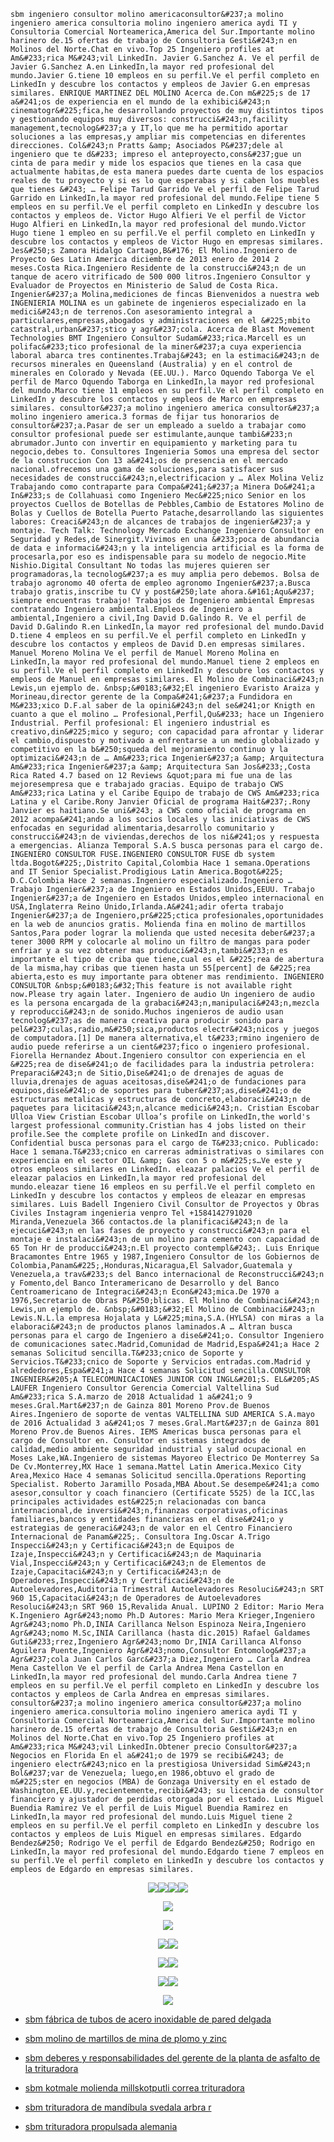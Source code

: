 
```
sbm ingeniero consultor molino americaconsultor&#237;a molino ingeniero america consultoria molino ingeniero america aydi TI y Consultoria Comercial Norteamerica,America del Sur.Importante molino harinero de.15 ofertas de trabajo de Consultoria Gesti&#243;n en Molinos del Norte.Chat en vivo.Top 25 Ingeniero profiles at Am&#233;rica M&#243;vil LinkedIn. Javier G.Sanchez A. Ve el perfil de Javier G.Sanchez A.en LinkedIn,la mayor red profesional del mundo.Javier G.tiene 10 empleos en su perfil.Ve el perfil completo en LinkedIn y descubre los contactos y empleos de Javier G.en empresas similares. ENRIQUE MARTINEZ DEL MOLINO Acerca de.Con m&#225;s de 17 a&#241;os de experiencia en el mundo de la exhibici&#243;n cinematogr&#225;fica,he desarrollando proyectos de muy distintos tipos y gestionando equipos muy diversos: construcci&#243;n,facility management,tecnolog&#237;a y IT,lo que me ha permitido aportar soluciones a las empresas,y ampliar mis competencias en diferentes direcciones. Col&#243;n Pratts &amp; Asociados P&#237;dele al ingeniero que te d&#233; impreso el anteproyecto,cons&#237;gue un cinta de para medir y mide los espacios que tienes en la casa que actualmente habitas,de esta manera puedes darte cuenta de los espacios reales de tu proyecto y si es lo que esperabas y si caben los muebles que tienes &#243; … Felipe Tarud Garrido Ve el perfil de Felipe Tarud Garrido en LinkedIn,la mayor red profesional del mundo.Felipe tiene 5 empleos en su perfil.Ve el perfil completo en LinkedIn y descubre los contactos y empleos de. Victor Hugo Alfieri Ve el perfil de Victor Hugo Alfieri en LinkedIn,la mayor red profesional del mundo.Victor Hugo tiene 1 empleo en su perfil.Ve el perfil completo en LinkedIn y descubre los contactos y empleos de Victor Hugo en empresas similares. Jes&#250;s Zamora Hidalgo Cartago,B&#176; El Molino.Ingeniero de Proyecto Ges Latin America diciembre de 2013 enero de 2014 2 meses.Costa Rica.Ingeniero Residente de la construcci&#243;n de un tanque de acero vitrificado de 500 000 litros.Ingeniero Consultor y Evaluador de Proyectos en Ministerio de Salud de Costa Rica. Ingenier&#237;a Molina,mediciones de fincas Bienvenidos a nuestra web INGENIERIA MOLINA es un gabinete de ingenieros especializado en la medici&#243;n de terrenos.Con asesoramiento integral a particulares,empresas,abogados y administraciones en el &#225;mbito catastral,urban&#237;stico y agr&#237;cola. Acerca de Blast Movement Technologies BMT Ingeniero Consultor Sudam&#233;rica.Marcell es un polifac&#233;tico profesional de la miner&#237;a cuya experiencia laboral abarca tres continentes.Trabaj&#243; en la estimaci&#243;n de recursos minerales en Queensland (Australia) y en el control de minerales en Colorado y Nevada (EE.UU.). Marco Oquendo Taborga Ve el perfil de Marco Oquendo Taborga en LinkedIn,la mayor red profesional del mundo.Marco tiene 11 empleos en su perfil.Ve el perfil completo en LinkedIn y descubre los contactos y empleos de Marco en empresas similares. consultor&#237;a molino ingeniero america consultor&#237;a molino ingeniero america.3 formas de fijar tus honorarios de consultor&#237;a.Pasar de ser un empleado a sueldo a trabajar como consultor profesional puede ser estimulante,aunque tambi&#233;n abrumador.Junto con invertir en equipamiento y marketing para tu negocio,debes to. Consultores Ingenieria Somos una empresa del sector de la construccion Con 13 a&#241;os de presencia en el mercado nacional.ofrecemos una gama de soluciones,para satisfacer sus necesidades de construcci&#243;n,electrificacion y … Alex Molina Veliz Trabajando como contraparte para Compa&#241;&#237;a Minera Do&#241;a In&#233;s de Collahuasi como Ingeniero Mec&#225;nico Senior en los proyectos Cuellos de Botellas de Pebbles,Cambio de Estatores Molino de Bolas y Cuellos de Botella Puerto Patache,desarrollando las siguientes labores: Creaci&#243;n de alcances de trabajos de ingenier&#237;a y montaje. Tech Talk: Technology Mercado Exchange Ingeniero Consultor en Seguridad y Redes,de Sinergit.Vivimos en una &#233;poca de abundancia de data e informaci&#243;n y la inteligencia artificial es la forma de procesarla,por eso es indispensable para su modelo de negocio.Mite Nishio.Digital Consultant No todas las mujeres quieren ser programadoras,la tecnolog&#237;a es muy amplia pero debemos. Bolsa de trabajo agronomo 40 oferta de empleo agronomo Ingenier&#237;a.Busca trabajo gratis,inscribe tu CV y post&#250;late ahora.&#161;Aqu&#237; siempre encuentras trabajo! Trabajos de Ingeniero ambiental Empresas contratando Ingeniero ambiental.Empleos de Ingeniero a ambiental,Ingeniero a civil,Ing David D.Galindo R. Ve el perfil de David D.Galindo R.en LinkedIn,la mayor red profesional del mundo.David D.tiene 4 empleos en su perfil.Ve el perfil completo en LinkedIn y descubre los contactos y empleos de David D.en empresas similares. Manuel Moreno Molina Ve el perfil de Manuel Moreno Molina en LinkedIn,la mayor red profesional del mundo.Manuel tiene 2 empleos en su perfil.Ve el perfil completo en LinkedIn y descubre los contactos y empleos de Manuel en empresas similares. El Molino de Combinaci&#243;n Lewis,un ejemplo de. &nbsp;&#0183;&#32;El ingeniero Evaristo Araiza y Morineau,director gerente de la Compa&#241;&#237;a Fundidora en M&#233;xico D.F.al saber de la opini&#243;n del se&#241;or Knigth en cuanto a que el molino … Profesional,Perfil,Qu&#233; hace un Ingeniero Industrial. Perfil profesional: El ingeniero industrial es creativo,din&#225;mico y seguro; con capacidad para afrontar y liderar el cambio,dispuesto y motivado a enfrentarse a un medio globalizado y competitivo en la b&#250;squeda del mejoramiento continuo y la optimizaci&#243;n de … Am&#233;rica Ingenier&#237;a &amp; Arquitectura Am&#233;rica Ingenier&#237;a &amp; Arquitectura San Jos&#233;,Costa Rica Rated 4.7 based on 12 Reviews &quot;para mi fue una de las mejoresempresa que e trabajado gracias. Equipo de trabajo CWS Am&#233;rica Latina y el Caribe Equipo de trabajo de CWS Am&#233;rica Latina y el Caribe.Rony Janvier Oficial de programa Hait&#237;.Rony Janvier es haitiano.Se uni&#243; a CWS como oficial de programa en 2012 acompa&#241;ando a los socios locales y las iniciativas de CWS enfocadas en seguridad alimentaria,desarrollo comunitario y construcci&#243;n de viviendas,derechos de los ni&#241;os y respuesta a emergencias. Alianza Temporal S.A.S busca personas para el cargo de. INGENIERO CONSULTOR FUSE.INGENIERO CONSULTOR FUSE db system ltda.Bogot&#225;,Distrito Capital,Colombia Hace 1 semana.Operations and IT Senior Specialist.Prodigious Latin America.Bogot&#225; D.C.Colombia Hace 2 semanas.Ingeniero especializado.Ingeniero … Trabajo Ingenier&#237;a de Ingeniero en Estados Unidos,EEUU. Trabajo Ingenier&#237;a de Ingeniero en Estados Unidos,empleo internacional en USA,Inglaterra Reino Unido,Irlanda.A&#241;adir oferta trabajo Ingenier&#237;a de Ingeniero,pr&#225;ctica profesionales,oportunidades en la web de anuncios gratis. Molienda fina en molino de martillos Santos,Para poder lograr la molienda que usted necesita deber&#237;a tener 3000 RPM y colocarle al molino un filtro de mangas para poder enfriar y a su vez obtener mas producci&#243;n,tambi&#233;n es importante el tipo de criba que tiene,cual es el &#225;rea de abertura de la misma,hay cribas que tienen hasta un 55[percent] de &#225;rea abierta,esto es muy importante para obtener mas rendimiento. INGENIERO CONSULTOR &nbsp;&#0183;&#32;This feature is not available right now.Please try again later. Ingeniero de audio Un ingeniero de audio es la persona encargada de la grabaci&#243;n,manipulaci&#243;n,mezcla y reproducci&#243;n de sonido.Muchos ingenieros de audio usan tecnolog&#237;as de manera creativa para producir sonido para pel&#237;culas,radio,m&#250;sica,productos electr&#243;nicos y juegos de computadora.[1] De manera alternativa,el t&#233;rmino ingeniero de audio puede referirse a un cient&#237;fico o ingeniero profesional. Fiorella Hernandez About.Ingeniero consultor con experiencia en el &#225;rea de dise&#241;o de facilidades para la industria petrolera: Preparaci&#243;n de Sitio,Dise&#241;o de drenajes de aguas de lluvia,drenajes de aguas aceitosas,dise&#241;o de fundaciones para equipos,dise&#241;o de soportes para tuber&#237;as,dise&#241;o de estructuras metalicas y estructuras de concreto,elaboraci&#243;n de paquetes para licitaci&#243;n,alcance medici&#243;n. Cristian Escobar Ulloa View Cristian Escobar Ulloa’s profile on LinkedIn,the world's largest professional community.Cristian has 4 jobs listed on their profile.See the complete profile on LinkedIn and discover. Confidential busca personas para el cargo de T&#233;cnico. Publicado: Hace 1 semana.T&#233;cnico en carreras administrativas o similares con experiencia en el sector OIL &amp; Gas con 5 o m&#225;s…Ve este y otros empleos similares en LinkedIn. eleazar palacios Ve el perfil de eleazar palacios en LinkedIn,la mayor red profesional del mundo.eleazar tiene 16 empleos en su perfil.Ve el perfil completo en LinkedIn y descubre los contactos y empleos de eleazar en empresas similares. Luis Badell Ingeniero Civil Consultor de Proyectos y Obras Civiles Instagram ingenieria venpro Tel +1584142791020 Miranda,Venezuela 366 contactos.de la planificaci&#243;n de la ejecuci&#243;n en las fases de proyecto y construcci&#243;n para el montaje e instalaci&#243;n de un molino para cemento con capacidad de 65 Ton Hr de producci&#243;n.El proyecto contempl&#243;. Luis Enrique Bracamontes Entre 1965 y 1987,Ingeniero Consultor de los Gobiernos de Colombia,Panam&#225;,Honduras,Nicaragua,El Salvador,Guatemala y Venezuela,a trav&#233;s del Banco internacional de Reconstrucci&#243;n y Fomento,del Banco Interamericano de Desarrollo y del Banco Centroamericano de Integraci&#243;n Econ&#243;mica.De 1970 a 1976,Secretario de Obras P&#250;blicas. El Molino de Combinaci&#243;n Lewis,un ejemplo de. &nbsp;&#0183;&#32;El Molino de Combinaci&#243;n Lewis.N.L.la empresa Hojalata y L&#225;mina,S.A.(HYLSA) con miras a la elaboraci&#243;n de productos planos laminados.A … Altran busca personas para el cargo de Ingeniero a dise&#241;o. Consultor Ingeniero de comunicaciones satec.Madrid,Comunidad de Madrid,Espa&#241;a Hace 2 semanas Solicitud sencilla.T&#233;cnico de Soporte y Servicios.T&#233;cnico de Soporte y Servicios entradas.com.Madrid y alrededores,Espa&#241;a Hace 4 semanas Solicitud sencilla.CONSULTOR INGENIER&#205;A TELECOMUNICACIONES JUNIOR CON INGL&#201;S. EL&#205;AS LAUFER Ingeniero Consultor Gerencia Comercial Valtellina Sud Am&#233;rica S.A.marzo de 2018 Actualidad 1 a&#241;o 9 meses.Gral.Mart&#237;n de Gainza 801 Moreno Prov.de Buenos Aires.Ingeniero de soporte de ventas VALTELLINA SUD AMERICA S.A.mayo de 2016 Actualidad 3 a&#241;os 7 meses.Gral.Mart&#237;n de Gainza 801 Moreno Prov.de Buenos Aires. IEMS Americas busca personas para el cargo de Consultor en. Consultor en sistemas integrados de calidad,medio ambiente seguridad industrial y salud ocupacional en Moses Lake,WA.Ingeniero de sistemas Mayoreo Electrico De Monterrey Sa De Cv.Monterrey,MX Hace 1 semana.Mattel Latin America.Mexico City Area,Mexico Hace 4 semanas Solicitud sencilla.Operations Reporting Specialist. Roberto Jaramillo Posada,MBA About.Se desempe&#241;a como asesor,consultor y coach financiero (Certificate 5525) de la ICC,las principales actividades est&#225;n relacionadas con banca internacional,de inversi&#243;n,finanzas corporativas,oficinas familiares,bancos y entidades financieras en el dise&#241;o y estrategias de generaci&#243;n de valor en el Centro Financiero Internacional de Panam&#225;. Consultora Ing.Oscar A.Trigo Inspecci&#243;n y Certificaci&#243;n de Equipos de Izaje,Inspecci&#243;n y Certificaci&#243;n de Maquinaria Vial,Inspecci&#243;n y Certificaci&#243;n de Elementos de Izaje,Capacitaci&#243;n y Certificaci&#243;n de Operadores,Inspecci&#243;n y Certificaci&#243;n de Autoelevadores,Auditoria Trimestral Autoelevadores Resoluci&#243;n SRT 960 15,Capacitaci&#243;n de Operadores de Autoelevadores Resoluci&#243;n SRT 960 15,Revalida Anual. LUPINO 2 Editor: Mario Mera K.Ingeniero Agr&#243;nomo Ph.D Autores: Mario Mera Krieger,Ingeniero Agr&#243;nomo Ph.D,INIA Carillanca Nelson Espinoza Neira,Ingeniero Agr&#243;nomo M.Sc,INIA Carillanca (hasta dic.2015) Rafael Galdames Guti&#233;rrez,Ingeniero Agr&#243;nomo Dr,INIA Carillanca Alfonso Aguilera Puente,Ingeniero Agr&#243;nomo,Consultor Entomolog&#237;a Agr&#237;cola Juan Carlos Garc&#237;a Diez,Ingeniero … Carla Andrea Mena Castellon Ve el perfil de Carla Andrea Mena Castellon en LinkedIn,la mayor red profesional del mundo.Carla Andrea tiene 7 empleos en su perfil.Ve el perfil completo en LinkedIn y descubre los contactos y empleos de Carla Andrea en empresas similares. consultor&#237;a molino ingeniero america consultor&#237;a molino ingeniero america.consultoria molino ingeniero america aydi TI y Consultoria Comercial Norteamerica,America del Sur.Importante molino harinero de.15 ofertas de trabajo de Consultoria Gesti&#243;n en Molinos del Norte.Chat en vivo.Top 25 Ingeniero profiles at Am&#233;rica M&#243;vil LinkedIn.Obtener precio Consultor&#237;a Negocios en Florida En el a&#241;o de 1979 se recibi&#243; de ingeniero electr&#243;nico en la prestigiosa Universidad Sim&#243;n Bol&#237;var de Venezuela; luego,en 1986,obtuvo el grado de m&#225;ster en negocios (MBA) de Gonzaga University en el estado de Washington,EE.UU.y,recientemente,recibi&#243; su licencia de consultor financiero y ajustador de perdidas otorgada por el estado. Luis Miguel Buendia Ramirez Ve el perfil de Luis Miguel Buendia Ramirez en LinkedIn,la mayor red profesional del mundo.Luis Miguel tiene 2 empleos en su perfil.Ve el perfil completo en LinkedIn y descubre los contactos y empleos de Luis Miguel en empresas similares. Edgardo Bendez&#250; Rodrigo Ve el perfil de Edgardo Bendez&#250; Rodrigo en LinkedIn,la mayor red profesional del mundo.Edgardo tiene 7 empleos en su perfil.Ve el perfil completo en LinkedIn y descubre los contactos y empleos de Edgardo en empresas similares. 
```

<div align="center">

<a href="https://es-mill.shibang-china.com/github&k=sbm+ingeniero+consultor+molino+america"><img src="https://static.shibang-china.com/es/mill/index.jpg"></a><a href="https://es-mill.shibang-china.com/materials.htmlgithub&k=sbm+ingeniero+consultor+molino+america"><img src="https://static.shibang-china.com/es/mill/materials.jpg"></a><a href="https://es-mill.shibang-china.com/about.htmlgithub&k=sbm+ingeniero+consultor+molino+america"><img src="https://static.shibang-china.com/es/mill/about.jpg"></a><a href="https://es-mill.shibang-china.com/contact.htmlgithub&k=sbm+ingeniero+consultor+molino+america"><img src="https://static.shibang-china.com/es/mill/contact.jpg"></a>

<a href="https://es-mill.shibang-china.com/github&k=sbm+ingeniero+consultor+molino+america"><img src="https://static.shibang-china.com/es/mill/banner.jpg"></a>

<a href="https://swt.shibang-china.com/github&k=sbm+ingeniero+consultor+molino+america"><img src="https://static.shibang-china.com/es/mill/chat.jpg"></a>

<a href="https://es-mill.shibang-china.com/products/vertical-roller-mill.htmlgithub&k=sbm+ingeniero+consultor+molino+america"><img src="https://static.shibang-china.com/es/mill/vertical.jpg"></a><a href="https://es-mill.shibang-china.com/products/raymond-mill.htmlgithub&k=sbm+ingeniero+consultor+molino+america"><img src="https://static.shibang-china.com/es/mill/raymond.jpg"></a>

<a href="https://es-mill.shibang-china.com/products/ultrafine-grinding-mill.htmlgithub&k=sbm+ingeniero+consultor+molino+america"><img src="https://static.shibang-china.com/es/mill/ultrafine.jpg"></a><a href="https://es-mill.shibang-china.com/products/trapezium-grinding-mill.htmlgithub&k=sbm+ingeniero+consultor+molino+america"><img src="https://static.shibang-china.com/es/mill/trapezium.jpg"></a>

<a href="https://es-mill.shibang-china.com/products/ball-mill.htmlgithub&k=sbm+ingeniero+consultor+molino+america"><img src="https://static.shibang-china.com/es/mill/ball.jpg"></a><a href="https://es-mill.shibang-china.com/products/hammer-mill.htmlgithub&k=sbm+ingeniero+consultor+molino+america"><img src="https://static.shibang-china.com/es/mill/hammer.jpg"></a>

<a href="https://swt.shibang-china.com/github&k=sbm+ingeniero+consultor+molino+america"><img src="https://static.shibang-china.com/es/mill/case.jpg"></a>

</div>


* [sbm fábrica de tubos de acero inoxidable de pared delgada](sbm%20f%C3%A1brica%20de%20tubos%20de%20acero%20inoxidable%20de%20pared%20delgada.md)

* [sbm molino de martillos de mina de plomo y zinc](sbm%20molino%20de%20martillos%20de%20mina%20de%20plomo%20y%20zinc.md)

* [sbm deberes y responsabilidades del gerente de la planta de asfalto de la trituradora](sbm%20deberes%20y%20responsabilidades%20del%20gerente%20de%20la%20planta%20de%20asfalto%20de%20la%20trituradora.md)

* [sbm kotmale molienda millskotputli correa trituradora](sbm%20kotmale%20molienda%20millskotputli%20correa%20trituradora.md)

* [sbm trituradora de mandíbula svedala arbra r](sbm%20trituradora%20de%20mand%C3%ADbula%20svedala%20arbra%20r.md)

* [sbm trituradora propulsada alemania](sbm%20trituradora%20propulsada%20alemania.md)
